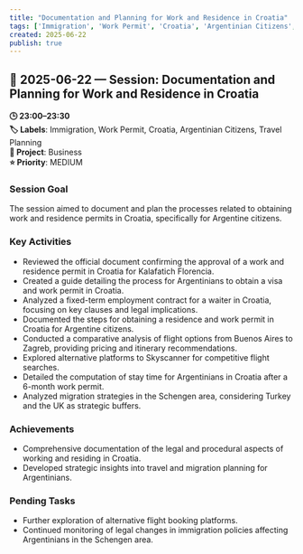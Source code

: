 ```yaml
---
title: "Documentation and Planning for Work and Residence in Croatia"
tags: ['Immigration', 'Work Permit', 'Croatia', 'Argentinian Citizens', 'Travel Planning']
created: 2025-06-22
publish: true
---
```


## 📅 2025-06-22 — Session: Documentation and Planning for Work and Residence in Croatia

**🕒 23:00–23:30**  
**🏷️ Labels**: Immigration, Work Permit, Croatia, Argentinian Citizens, Travel Planning  
**📂 Project**: Business  
**⭐ Priority**: MEDIUM  


### Session Goal
The session aimed to document and plan the processes related to obtaining work and residence permits in Croatia, specifically for Argentine citizens.

### Key Activities
- Reviewed the official document confirming the approval of a work and residence permit in Croatia for Kalafatich Florencia.
- Created a guide detailing the process for Argentinians to obtain a visa and work permit in Croatia.
- Analyzed a fixed-term employment contract for a waiter in Croatia, focusing on key clauses and legal implications.
- Documented the steps for obtaining a residence and work permit in Croatia for Argentine citizens.
- Conducted a comparative analysis of flight options from Buenos Aires to Zagreb, providing pricing and itinerary recommendations.
- Explored alternative platforms to Skyscanner for competitive flight searches.
- Detailed the computation of stay time for Argentinians in Croatia after a 6-month work permit.
- Analyzed migration strategies in the Schengen area, considering Turkey and the UK as strategic buffers.

### Achievements
- Comprehensive documentation of the legal and procedural aspects of working and residing in Croatia.
- Developed strategic insights into travel and migration planning for Argentinians.

### Pending Tasks
- Further exploration of alternative flight booking platforms.
- Continued monitoring of legal changes in immigration policies affecting Argentinians in the Schengen area.
